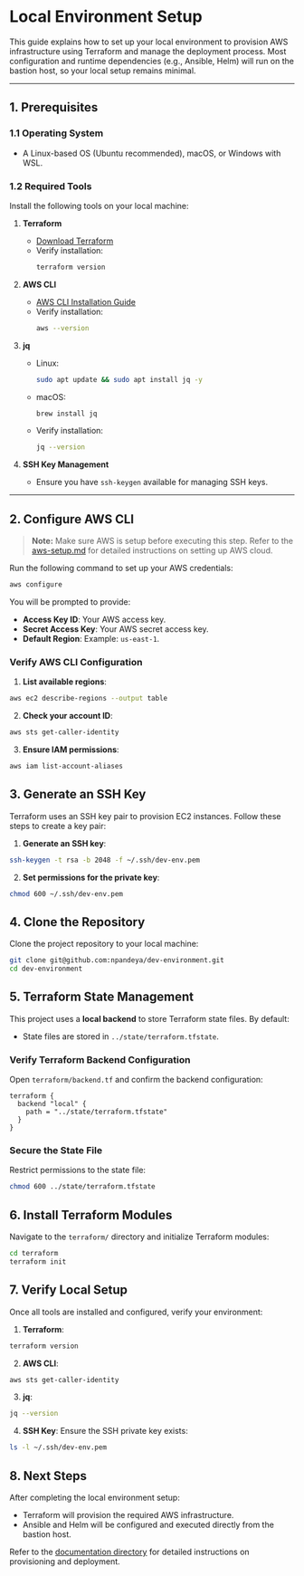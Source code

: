 # Local Environment Setup

This guide explains how to set up your local environment to provision AWS infrastructure using Terraform and manage the deployment process. Most configuration and runtime dependencies (e.g., Ansible, Helm) will run on the bastion host, so your local setup remains minimal.

---

## **1. Prerequisites**

### 1.1 **Operating System**
- A Linux-based OS (Ubuntu recommended), macOS, or Windows with WSL.

### 1.2 **Required Tools**
Install the following tools on your local machine:

1. **Terraform**
   - [Download Terraform](https://developer.hashicorp.com/terraform/downloads)
   - Verify installation:
     ```bash
     terraform version
     ```

2. **AWS CLI**
   - [AWS CLI Installation Guide](https://docs.aws.amazon.com/cli/latest/userguide/getting-started-install.html)
   - Verify installation:
     ```bash
     aws --version
     ```

3. **jq**
   - Linux:
     ```bash
     sudo apt update && sudo apt install jq -y
     ```
   - macOS:
     ```bash
     brew install jq
     ```
   - Verify installation:
     ```bash
     jq --version
     ```

4. **SSH Key Management**
   - Ensure you have `ssh-keygen` available for managing SSH keys.

---

## **2. Configure AWS CLI**
> **Note:** Make sure AWS is setup before executing this step. 
Refer to the [aws-setup.md](./aws-setup.md) for detailed instructions on setting up AWS cloud.

Run the following command to set up your AWS credentials:
```bash
aws configure
```
You will be prompted to provide:
- **Access Key ID**: Your AWS access key.
- **Secret Access Key**: Your AWS secret access key.
- **Default Region**: Example: `us-east-1`.

### Verify AWS CLI Configuration
1. **List available regions**:
  ```bash
  aws ec2 describe-regions --output table
  ```

2. **Check your account ID**:
  ```bash
  aws sts get-caller-identity
  ```

3. **Ensure IAM permissions**:
  ```bash 
  aws iam list-account-aliases
  ```

## **3. Generate an SSH Key**
Terraform uses an SSH key pair to provision EC2 instances. Follow these steps to create a key pair:

1. **Generate an SSH key**:
  ```bash
  ssh-keygen -t rsa -b 2048 -f ~/.ssh/dev-env.pem
  ```

2. **Set permissions for the private key**:
  ```bash
  chmod 600 ~/.ssh/dev-env.pem
  ```
## **4. Clone the Repository**
Clone the project repository to your local machine:
```bash 
git clone git@github.com:npandeya/dev-environment.git
cd dev-environment 
```
## **5. Terraform State Management**

This project uses a **local backend** to store Terraform state files. By default:
- State files are stored in `../state/terraform.tfstate`.

### Verify Terraform Backend Configuration
Open `terraform/backend.tf` and confirm the backend configuration:
```hcl
terraform {
  backend "local" {
    path = "../state/terraform.tfstate"
  }
}
```
### Secure the State File

Restrict permissions to the state file:
```bash
chmod 600 ../state/terraform.tfstate
```

## **6. Install Terraform Modules**

Navigate to the `terraform/` directory and initialize Terraform modules:
```bash
cd terraform
terraform init
```

## **7. Verify Local Setup**

Once all tools are installed and configured, verify your environment:

1. **Terraform**:
  ```bash
  terraform version
  ```

2. **AWS CLI**:
  ```bash
  aws sts get-caller-identity
  ```

3. **jq**:
  ```bash
  jq --version
  ```
4. **SSH Key**: Ensure the SSH private key exists:
  ```bash
  ls -l ~/.ssh/dev-env.pem 
  ```

## **8. Next Steps**

After completing the local environment setup:
- Terraform will provision the required AWS infrastructure.
- Ansible and Helm will be configured and executed directly from the bastion host.

Refer to the [documentation directory](./) for detailed instructions on provisioning and deployment.






